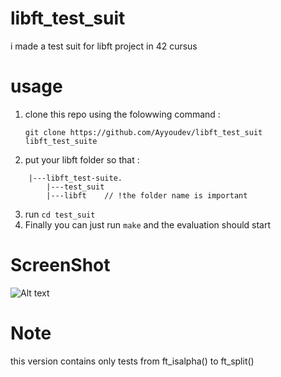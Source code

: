 # libft_test_suit
i made a test suit for libft project in 42 cursus
# usage
1. clone this repo using the folowwing command :
    ```
   git clone https://github.com/Ayyoudev/libft_test_suit libft_test_suite
    ```

3. put your libft folder so that : 
```
    |---libft_test-suite.
        |---test_suit
        |---libft    // !the folder name is important
```
3. run `cd test_suit`
4. Finally you can just run `make` and the evaluation should start

# ScreenShot
![Alt text](Screenshot.png)
# Note
 this version contains only tests from ft_isalpha() to ft_split()
